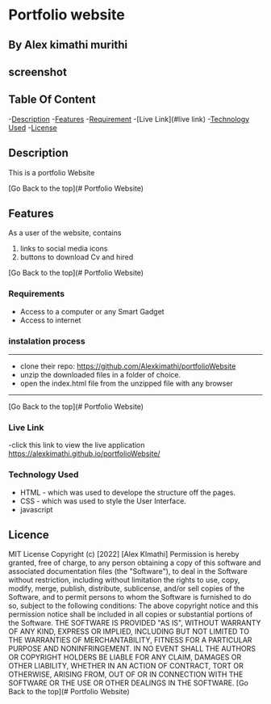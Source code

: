 # Portfolio website

## By Alex kimathi murithi

## screenshot


## Table Of Content

-[Description](#description)
-[Features](#features)
-[Requirement](#requirement)
-[Live Link](#live link)
-[Technology Used](#technology-used)
-[License](#license)


## Description 

<p>This is a portfolio Website</p>

[Go Back to the top](# Portfolio Website)

## Features

As a user of the website, contains

1. links to social media icons
2. buttons to download Cv and hired

[Go Back to the top](# Portfolio Website)

### Requirements
* Access to a computer or any Smart Gadget
* Access to internet

### instalation process 

***
* clone their repo: https://github.com/Alexkimathi/portfolioWebsite
* unzip the downloaded files in a folder of choice.
* open the index.html file from the unzipped file with any browser

***

[Go Back to the top](# Portfolio Website)

### Live Link

-click this link to view the live application  https://alexkimathi.github.io/portfolioWebsite/


### Technology Used

* HTML - which was used to develope the structure off the pages.
* CSS - which was used to style the User Interface.
* javascript 


## Licence
MIT License
Copyright (c) [2022] [Alex KImathi]
Permission is hereby granted, free of charge, to any person obtaining a copy
of this software and associated documentation files (the "Software"), to deal
in the Software without restriction, including without limitation the rights
to use, copy, modify, merge, publish, distribute, sublicense, and/or sell
copies of the Software, and to permit persons to whom the Software is
furnished to do so, subject to the following conditions:
The above copyright notice and this permission notice shall be included in all
copies or substantial portions of the Software.
THE SOFTWARE IS PROVIDED "AS IS", WITHOUT WARRANTY OF ANY KIND, EXPRESS OR
IMPLIED, INCLUDING BUT NOT LIMITED TO THE WARRANTIES OF MERCHANTABILITY,
FITNESS FOR A PARTICULAR PURPOSE AND NONINFRINGEMENT. IN NO EVENT SHALL THE
AUTHORS OR COPYRIGHT HOLDERS BE LIABLE FOR ANY CLAIM, DAMAGES OR OTHER
LIABILITY, WHETHER IN AN ACTION OF CONTRACT, TORT OR OTHERWISE, ARISING FROM,
OUT OF OR IN CONNECTION WITH THE SOFTWARE OR THE USE OR OTHER DEALINGS IN THE
SOFTWARE.
[Go Back to the top](# Portfolio Website)



